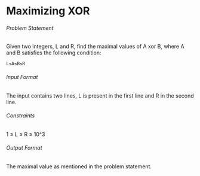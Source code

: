 # Maximizing XOR
###### Problem Statement

Given two integers, L and R, find the maximal values of A xor B, where A and B satisfies the following condition:

    L≤A≤B≤R

###### Input Format 
The input contains two lines, L is present in the first line and R in the second line.

###### Constraints 

1 ≤ L ≤ R ≤ 10^3

###### Output Format 
The maximal value as mentioned in the problem statement.



